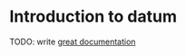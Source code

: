 # Introduction to datum

TODO: write [great documentation](http://jacobian.org/writing/what-to-write/)
